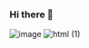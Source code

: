 ### Hi there 👋

<!--
**umutsar/umutsar** is a ✨ _special_ ✨ repository because its `README.md` (this file) appears on your GitHub profile.

Here are some ideas to get you started:

- 🔭 I’m currently working on ...
- 🌱 I’m currently learning ...
- 👯 I’m looking to collaborate on ...
- 🤔 I’m looking for help with ...
- 💬 Ask me about ...
- 📫 How to reach me: ...
- 😄 Pronouns: ...
- ⚡ Fun fact: ...!

-->
![image](https://github.com/umutsar/umutsar/assets/78661309/0ab1ecb8-5885-4c2c-a4ab-6b693816f999)
![html (1)](https://github.com/umutsar/umutsar/assets/78661309/4c50e73d-80e8-4275-be72-40ab73f9b89d)
